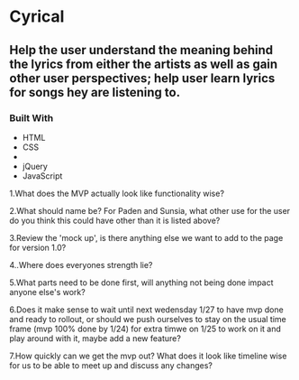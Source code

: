 # Cyrical
## Help the user understand the meaning behind the lyrics from either the artists as well as gain other user perspectives; help user learn lyrics for songs hey are listening to.
### Built With 

 * HTML
 * CSS
 * 
 * jQuery
 * JavaScript


1.What does the MVP actually look like functionality wise?

2.What should name be? For Paden and Sunsia, what other use for the user do you think this could have other than it is listed above?

3.Review the 'mock up', is there anything else we want to add to the page for version 1.0?

4..Where does everyones strength lie? 

5.What parts need to be done first, will anything not being done impact anyone else's work?

6.Does it make sense to wait until next wedensday 1/27 to have mvp done and ready to rollout, or should we push ourselves to stay on the usual time frame (mvp 100% done by 1/24) for extra timwe on 1/25 to work on it and play around with it, maybe add a new feature?

7.How quickly can we get the mvp out? What does it look like timeline wise for us to be able to meet up and discuss any changes? 

